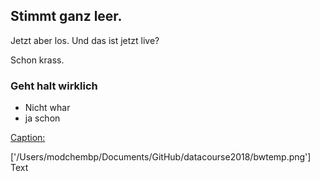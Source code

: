 ## Stimmt ganz leer.
Jetzt aber los. Und das ist jetzt live?

Schon krass.

### Geht halt wirklich
 * Nicht whar
 * ja schon
 
[Caption:]('/Users/modchembp/Documents/GitHub/datacourse2018/bwtemp.png') 

['/Users/modchembp/Documents/GitHub/datacourse2018/bwtemp.png']
 Text